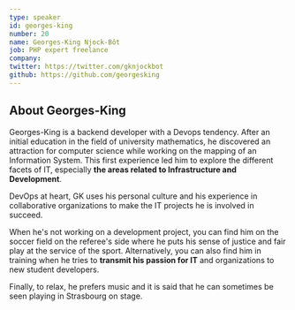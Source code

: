 ```yaml
---
type: speaker
id: georges-king
number: 20
name: Georges-King Njock-Bôt
job: PHP expert freelance
company:
twitter: https://twitter.com/gknjockbot
github: https://github.com/georgesking
---
```


## About Georges-King

Georges-King is a backend developer with a Devops tendency. After an initial education in the field of university mathematics, he discovered an attraction for computer science while working on the mapping of an Information System. This first experience led him to explore the different facets of IT, especially **the areas related to Infrastructure and Development**.

DevOps at heart, GK uses his personal culture and his experience in collaborative organizations to make the IT projects he is involved in succeed.

When he's not working on a development project, you can find him on the soccer field on the referee's side where he puts his sense of justice and fair play at the service of the sport. Alternatively, you can also find him in training when he tries to **transmit his passion for IT** and organizations to new student developers.

Finally, to relax, he prefers music and it is said that he can sometimes be seen playing in Strasbourg on stage.



